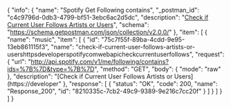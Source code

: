 {
  "info": {
    "name": "Spotify Get Following contains",
    "_postman_id": "c4c9796d-0db3-4799-bf51-3ebc6ac2d5dc",
    "description": "[Check if Current User Follows Artists or Users](https://developer.spotify.com/web-api/check-current-user-follows/)",
    "schema": "https://schema.getpostman.com/json/collection/v2.0.0/"
  },
  "item": [
    {
      "name": "music",
      "item": [
        {
          "id": "75c7f55f-89ba-4cdd-9e95-13eb861115f3",
          "name": "check-if-current-user-follows-artists-or-usershttpsdeveloperspotifycomwebapicheckcurrentuserfollows",
          "request": {
            "url": "http://api.spotify.com/v1/me/following/contains?ids=%7B%7D&type=%7B%7D",
            "method": "GET",
            "body": {
              "mode": "raw"
            },
            "description": "[Check if Current User Follows Artists or Users](https://developer"
          },
          "response": [
            {
              "status": "OK",
              "code": 200,
              "name": "Response_200",
              "id": "8210335c-7cb2-49c9-9389-9e216c7cc20f"
            }
          ]
        }
      ]
    }
  ]
}